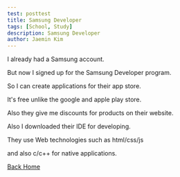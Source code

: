 ```yaml
---
test: posttest
title: Samsung Developer
tags: [School, Study]
description: Samsung Developer
author: Jaemin Kim
--- 
```


I already had a Samsung account.

But now I signed up for the Samsung Developer program.

So I can create applications for their app store.

It's free unlike the google and apple play store.

Also they give me discounts for products on their website.

Also I downloaded their IDE for developing.

They use Web technologies such as html/css/js

and also c/c++ for native applications.

[Back Home](https://jaemnkm.github.io/jekyll-now/)